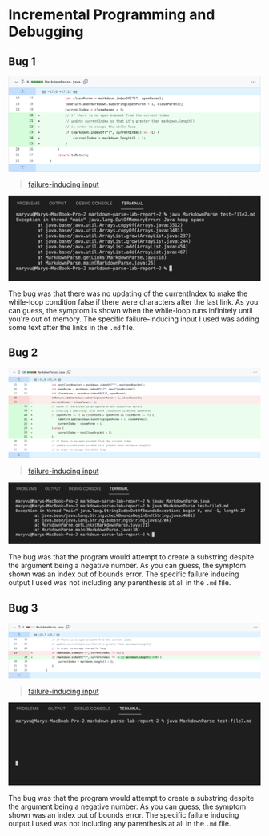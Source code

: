 # Incremental Programming and Debugging

## Bug 1

![image](code-change-for-bug1.png)

> [failure-inducing input](https://github.com/vumary/markdown-parse-lab-report-2/blob/main/test-file2.md)

![image](bug-1-symptom.png)

The bug was that there was no updating of the currentIndex to make the while-loop condition false if there were characters after the last link. As you can guess, the symptom is shown when the while-loop runs infinitely until you're out of memory. The specific failure-inducing input I used was adding some text after the links in the `.md` file.
## Bug 2
![image](code-change-for-bug2.png)

> [failure-inducing input](https://github.com/vumary/markdown-parse-lab-report-2/blob/main/test-file3.md)

![image](bug-2-symptom.png)

The bug was that the program would attempt to create a substring despite the argument being a negative number. As you can guess, the symptom shown was an index out of bounds error. The specific failure inducing output I used was not including any parenthesis at all in the `.md` file.

## Bug 3

![image](code-change-for-bug3.png)

> [failure-inducing input](https://github.com/vumary/markdown-parse-lab-report-2/blob/main/test-file7.md)

![image](bug-3-symptom.png)

The bug was that the program would attempt to create a substring despite the argument being a negative number. As you can guess, the symptom shown was an index out of bounds error. The specific failure inducing output I used was not including any parenthesis at all in the `.md` file.

